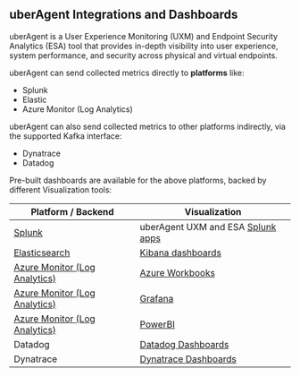 ## uberAgent Integrations and Dashboards

uberAgent is a User Experience Monitoring (UXM) and Endpoint Security Analytics (ESA) tool that provides in-depth visibility into user experience, system performance, and security across physical and virtual endpoints.

uberAgent can send collected metrics directly to **platforms** like:
* Splunk
* Elastic
* Azure Monitor (Log Analytics)

uberAgent can also send collected metrics to other platforms indirectly, via the supported Kafka interface:
* Dynatrace
* Datadog

Pre-built dashboards are available for the above platforms, backed by different Visualization tools:

| Platform / Backend | Visualization |
| ---------------- | ------------- |
| [Splunk](https://docs.citrix.com/en-us/uberagent/current-release/installation/backend/configuring-splunk-http-event-collector)   | uberAgent UXM and ESA [Splunk apps](https://docs.citrix.com/en-us/uberagent/current-release/installation/installing-uberagent/installing-the-splunk-apps) |
| [Elasticsearch](https://docs.citrix.com/en-us/uberagent/current-release/installation/backend/installing-elasticsearch) | [Kibana dashboards](elastic/kibana) |
| [Azure Monitor (Log Analytics)](https://docs.citrix.com/en-us/uberagent/current-release/installation/backend/configuring-microsoft-azure-oms-log-analytics) | [Azure Workbooks](azure-monitor/azure-workbooks) |
| [Azure Monitor (Log Analytics)](https://docs.citrix.com/en-us/uberagent/current-release/installation/backend/configuring-microsoft-azure-oms-log-analytics) | [Grafana](azure-monitor/grafana) |
| [Azure Monitor (Log Analytics)](https://docs.citrix.com/en-us/uberagent/current-release/installation/backend/configuring-microsoft-azure-oms-log-analytics) | [PowerBI](azure-monitor/powerbi) |
| Datadog | [Datadog Dashboards](datadog)
| Dynatrace | [Dynatrace Dashboards](dynatrace)